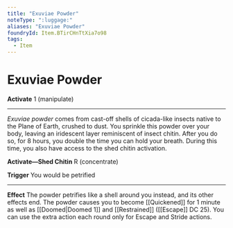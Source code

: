 ```yaml
---
title: "Exuviae Powder"
noteType: ":luggage:"
aliases: "Exuviae Powder"
foundryId: Item.BTirCHnTtXia7o98
tags:
  - Item
---
```


# Exuviae Powder

**Activate** 1 (manipulate)

* * *

_Exuviae powder_ comes from cast-off shells of cicada-like insects native to the Plane of Earth, crushed to dust. You sprinkle this powder over your body, leaving an iridescent layer reminiscent of insect chitin. After you do so, for 8 hours, you double the time you can hold your breath. During this time, you also have access to the shed chitin activation.

**Activate—Shed Chitin** R (concentrate)

**Trigger** You would be petrified

* * *

**Effect** The powder petrifies like a shell around you instead, and its other effects end. The powder causes you to become [[Quickened]] for 1 minute as well as [[Doomed|Doomed 1]] and [[Restrained]] ([[Escape]] DC 25). You can use the extra action each round only for Escape and Stride actions.
